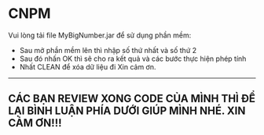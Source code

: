 # CNPM

Vui lòng tải file MyBigNumber.jar để sử dụng phần mềm:
 - Sau mở phần mềm lên thì nhập số thứ nhất và số thứ 2
 - Sau đó nhấn OK thì sẽ cho ra kết quả và các bước thực hiện phép tính
 - Nhất CLEAN để xóa dữ liệu đi
 Xin cảm ơn.
 
 
 ---------------------------------------
 CÁC BẠN REVIEW XONG CODE CỦA MÌNH THÌ ĐỂ LẠI BÌNH LUẬN PHÍA DƯỚI GIÚP MÌNH NHÉ. XIN CẢM ƠN!!!
 ---------------------------------------
 
 
